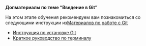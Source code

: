 **Допматериалы по теме “Введение в Git”**

На этом этапе обучения рекомендуем вам познакомиться со следующими инструкции из[Материалов по работе с Git](./GitMaterialsAll.md)

  


- [Инструкция по установке Git](https://github.com/netology-code/guides/tree/master/git)
- [Краткое руководство по терминалу](https://github.com/netology-code/guides/blob/master/git-terminal/git-terminal.md)

  
  
